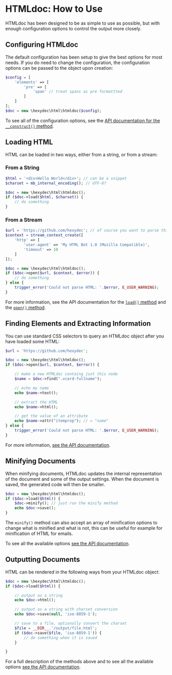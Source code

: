 # HTMLdoc: How to Use

HTMLdoc has been designed to be as simple to use as possible, but with enough configuration options to control the output more closely.

## Configuring HTMLdoc

The default configuration has been setup to give the best options for most needs. If you do need to change the configuration, the configuration options can be passed to the object upon creation:

```php
$config = [
	'elements' => [
		'pre' => [
			'span' // treat spans as pre formattted
		]
	]
];
$doc = new \hexydec\html\htmldoc($config);
```

To see all of the configuration options, see the [API documentation for the `__construct()` method](api/construct.md).

## Loading HTML

HTML can be loaded in two ways, either from a string, or from a stream:

### From a String

```php
$html = '<div>Hello World</div>'; // can be a snippet
$charset = mb_internal_encoding(); // UTF-8?

$doc = new \hexydec\html\htmldoc();
if ($doc->load($html, $charset)) {
	// do something
}
```

### From a Stream

```php
$url = 'https://github.com/hexydec'; // of course you want to parse this page
$context = stream_context_create([
	'http' => [
		'user-agent' => 'My HTML Bot 1.0 (Mozilla Compatible)',
		'timeout' => 10
	]
]);

$doc = new \hexydec\html\htmldoc();
if ($doc->open($url, $context, $error)) {
	// do something
} else {
	trigger_error('Could not parse HTML: '.$error, E_USER_WARNING);
}
```

For more information, see the API documentation for the [`load()` method](api/load.md) and the [`open()` method](api/open.md).

## Finding Elements and Extracting Information

You can use standard CSS selectors to query an HTMLdoc object after you have loaded some HTML:

```php
$url = 'https://github.com/hexydec';

$doc = new \hexydec\html\htmldoc();
if ($doc->open($url, $context, $error)) {

	// make a new HTMLdoc containg just this node
	$name = $doc->find(".vcard-fullname");

	// echo my name
	echo $name->text();

	// extract the HTML
	echo $name->html();

	// get the value of an attribute
	echo $name->attr("itemprop"); // = "name"
} else {
	trigger_error('Could not parse HTML: '.$error, E_USER_WARNING);
}
```

For more information, [see the API documentation](api/readme.md).

## Minifying Documents

When minifying documents, HTMLdoc updates the internal representation of the document and some of the output settings. When the document is saved, the generated code will then be smaller.

```php
$doc = new \hexydec\html\htmldoc();
if ($doc->load($html)) {
	$doc->minify(); // just run the minify method
	echo $doc->save();
}
```

The `minify()` method can also accept an array of minification options to change what is minified and what is not, this can be useful for example for minification of HTML for emails.

To see all the available options [see the API documentation](api/minify.md).

## Outputting Documents

HTML can be rendered in the following ways from your HTMLdoc object:

```php
$doc = new \hexydec\html\htmldoc();
if ($doc->load($html)) {

	// output as a string
	echo $doc->html();

	// output as a string with charset conversion
	echo $doc->save(null, 'iso-8859-1');

	// save to a file, optionally convert the charset
	$file = __DIR__.'/output/file.html';
	if ($doc->save($file, 'iso-8859-1')) {
		// do something when it is saved
	}

}
```
For a full description of the methods above and to see all the available options [see the API documentation](api/readme.md).
